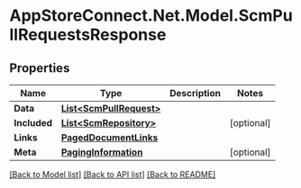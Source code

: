 # AppStoreConnect.Net.Model.ScmPullRequestsResponse

## Properties

Name | Type | Description | Notes
------------ | ------------- | ------------- | -------------
**Data** | [**List&lt;ScmPullRequest&gt;**](ScmPullRequest.md) |  | 
**Included** | [**List&lt;ScmRepository&gt;**](ScmRepository.md) |  | [optional] 
**Links** | [**PagedDocumentLinks**](PagedDocumentLinks.md) |  | 
**Meta** | [**PagingInformation**](PagingInformation.md) |  | [optional] 

[[Back to Model list]](../README.md#documentation-for-models) [[Back to API list]](../README.md#documentation-for-api-endpoints) [[Back to README]](../README.md)


